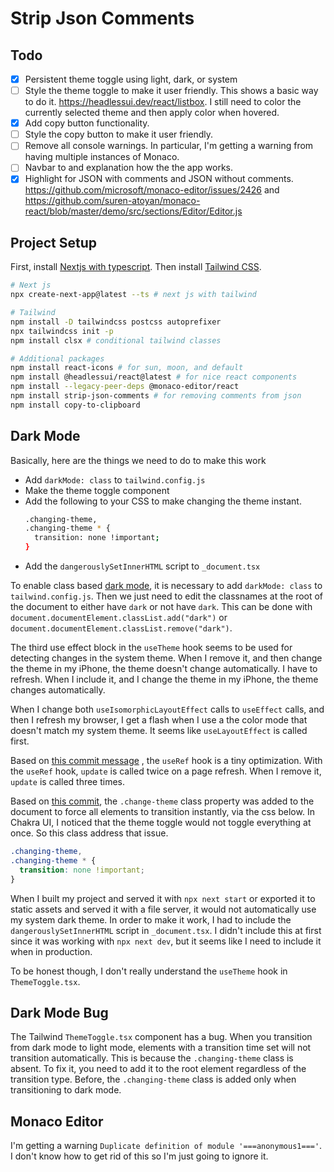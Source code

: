# Strip Json Comments

## Todo

- [x] Persistent theme toggle using light, dark, or system
- [ ] Style the theme toggle to make it user friendly. This shows a basic way to do it. https://headlessui.dev/react/listbox. I still need to color the currently selected theme and then apply color when hovered.
- [x] Add copy button functionality.
- [ ] Style the copy button to make it user friendly.
- [ ] Remove all console warnings. In particular, I'm getting a warning from having multiple instances of Monaco.
- [ ] Navbar to and explanation how the the app works.
- [x] Highlight for JSON with comments and JSON without comments. https://github.com/microsoft/monaco-editor/issues/2426 and https://github.com/suren-atoyan/monaco-react/blob/master/demo/src/sections/Editor/Editor.js

## Project Setup

First, install [Nextjs with typescript](https://nextjs.org/docs/basic-features/typescript).
Then install [Tailwind CSS](https://tailwindcss.com/docs/guides/nextjs).

```bash
# Next js
npx create-next-app@latest --ts # next js with tailwind

# Tailwind
npm install -D tailwindcss postcss autoprefixer
npx tailwindcss init -p
npm install clsx # conditional tailwind classes

# Additional packages
npm install react-icons # for sun, moon, and default
npm install @headlessui/react@latest # for nice react components
npm install --legacy-peer-deps @monaco-editor/react
npm install strip-json-comments # for removing comments from json
npm install copy-to-clipboard
```

## Dark Mode

Basically, here are the things we need to do to make this work

- Add `darkMode: class` to `tailwind.config.js`
- Make the theme toggle component
- Add the following to your CSS to make changing the theme instant.
  ```bash
  .changing-theme,
  .changing-theme * {
    transition: none !important;
  }
  ```
- Add the `dangerouslySetInnerHTML` script to `_document.tsx`

To enable class based [dark mode](https://javascript.plainenglish.io/how-to-create-light-and-dark-mode-toggle-in-next-js-with-tailwind-61e67518fd2d), it is necessary to add `darkMode: class`
to `tailwind.config.js`.
Then we just need to edit the classnames at the root of the document to either have `dark` or not have `dark`.
This can be done with
`document.documentElement.classList.add("dark")` or `document.documentElement.classList.remove("dark")`.

The third use effect block in the `useTheme` hook seems to be used for detecting changes in the system theme.
When I remove it, and then change the theme in my iPhone, the theme doesn't change automatically.
I have to refresh.
When I include it, and I change the theme in my iPhone, the theme changes automatically.

When I change both `useIsomorphicLayoutEffect` calls to `useEffect` calls,
and then I refresh my browser, I get a flash when I use a the color mode that doesn't match my system theme.
It seems like `useLayoutEffect` is called first.

Based on [this commit message](https://github.com/tailwindlabs/tailwindcss.com/commit/17a1257b92885c7793eea99b829be8ab5b3fb686)
, the `useRef` hook is a tiny optimization.
With the `useRef` hook, `update` is called twice on a page refresh.
When I remove it, `update` is called three times.

Based on [this commit](https://github.com/tailwindlabs/tailwindcss.com/commit/8b359ade3d87e2f0d840523a3204169af2788644),
the `.change-theme` class property was added to the document to force
all elements to transition instantly, via the css below.
In Chakra UI, I noticed that the theme toggle would not toggle everything at once.
So this class address that issue.

```css
.changing-theme,
.changing-theme * {
  transition: none !important;
}
```

When I built my project and served it with `npx next start` or exported it to static assets and served it with a file server, it would not automatically use
my system dark theme.
In order to make it work, I had to include the `dangerouslySetInnerHTML` script
in `_document.tsx`.
I didn't include this at first since it was working with `npx next dev`,
but it seems like I need to include it when in production.

To be honest though, I don't really understand the `useTheme` hook in `ThemeToggle.tsx`.

## Dark Mode Bug

The Tailwind `ThemeToggle.tsx` component has a bug.
When you transition from dark mode to light mode,
elements with a transition time set will not transition automatically.
This is because the `.changing-theme` class is absent.
To fix it, you need to add it to the root element regardless of the transition type.
Before, the `.changing-theme` class is added only when transitioning to dark mode.

## Monaco Editor

I'm getting a warning `Duplicate definition of module '===anonymous1==='`.
I don't know how to get rid of this so I'm just going to ignore it.
